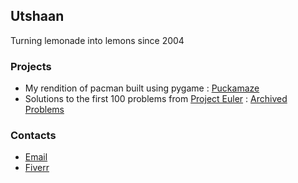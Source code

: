 ## Utshaan

Turning lemonade into lemons since 2004

### Projects

- My rendition of pacman built using pygame : [Puckamaze](https://github.com/Utshaan/PuckAMaze)
- Solutions to the first 100 problems from [Project Euler](https://projecteuler.net/archives) : [Archived Problems](https://github.com/Utshaan/Archived_Problems)

### Contacts

- <a href=mailto:Utkarsh.thanvi@gmail.com>Email</a>
- [Fiverr](https://www.fiverr.com/utshaan?public_mode=true)
